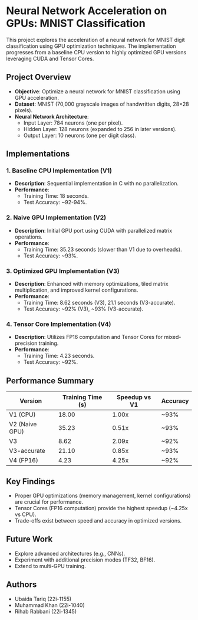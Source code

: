 # Neural Network Acceleration on GPUs: MNIST Classification

This project explores the acceleration of a neural network for MNIST digit classification using GPU optimization techniques. The implementation progresses from a baseline CPU version to highly optimized GPU versions leveraging CUDA and Tensor Cores.

## Project Overview
- **Objective**: Optimize a neural network for MNIST classification using GPU acceleration.
- **Dataset**: MNIST (70,000 grayscale images of handwritten digits, 28×28 pixels).
- **Neural Network Architecture**: 
  - Input Layer: 784 neurons (one per pixel).
  - Hidden Layer: 128 neurons (expanded to 256 in later versions).
  - Output Layer: 10 neurons (one per digit class).

## Implementations
### 1. Baseline CPU Implementation (V1)
- **Description**: Sequential implementation in C with no parallelization.
- **Performance**: 
  - Training Time: 18 seconds.
  - Test Accuracy: ~92-94%.

### 2. Naive GPU Implementation (V2)
- **Description**: Initial GPU port using CUDA with parallelized matrix operations.
- **Performance**: 
  - Training Time: 35.23 seconds (slower than V1 due to overheads).
  - Test Accuracy: ~93%.

### 3. Optimized GPU Implementation (V3)
- **Description**: Enhanced with memory optimizations, tiled matrix multiplication, and improved kernel configurations.
- **Performance**: 
  - Training Time: 8.62 seconds (V3), 21.1 seconds (V3-accurate).
  - Test Accuracy: ~92% (V3), ~93% (V3-accurate).

### 4. Tensor Core Implementation (V4)
- **Description**: Utilizes FP16 computation and Tensor Cores for mixed-precision training.
- **Performance**: 
  - Training Time: 4.23 seconds.
  - Test Accuracy: ~92%.

## Performance Summary
| Version       | Training Time (s) | Speedup vs V1 | Accuracy |
|---------------|-------------------|---------------|----------|
| V1 (CPU)      | 18.00             | 1.00x         | ~93%     |
| V2 (Naive GPU)| 35.23             | 0.51x         | ~93%     |
| V3            | 8.62              | 2.09x         | ~92%     |
| V3-accurate   | 21.10             | 0.85x         | ~93%     |
| V4 (FP16)     | 4.23              | 4.25x         | ~92%     |

## Key Findings
- Proper GPU optimizations (memory management, kernel configurations) are crucial for performance.
- Tensor Cores (FP16 computation) provide the highest speedup (~4.25x vs CPU).
- Trade-offs exist between speed and accuracy in optimized versions.

## Future Work
- Explore advanced architectures (e.g., CNNs).
- Experiment with additional precision modes (TF32, BF16).
- Extend to multi-GPU training.

## Authors
- Ubaida Tariq (22i-1155)
- Muhammad Khan (22i-1040)
- Rihab Rabbani (22i-1345)